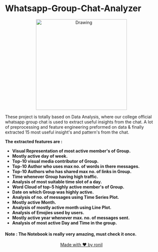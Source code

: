 # Whatsapp-Group-Chat-Analyzer

<p align="center">
  <img class="center" src ="https://upload.wikimedia.org/wikipedia/commons/6/6b/WhatsApp.svg" alt="Drawing" style="width: 300px;">
</p>

These project is totally based on Data Analysis, where our college official whatsapp group chat is used to extract useful insights from the chat. A lot of preprocessing and feature engineering preformed on data & finally extracted 15 most useful insight's and pattern's from the chat.

<b>The extracted features are : </b>
* <b> Visual Representation of most active member's of Group.</b>
* <b> Mostly active day of week.</b>
* <b> Top-10 visual media contributor of Group.</b>
* <b> Top-10 Author who uses max no. of words in there messages.</b>
* <b> Top-10 Authors who has shared max no. of links in Group.</b>
* <b> Time whenever Group having high traffic.</b>
* <b> Analysis of most suitable time slot of a day.</b>
* <b> Word Cloud of top-5 highly active member's of Group.</b>
* <b> Date on which Group was highly active.</b>
* <b> Analysis of no. of messages using Time Series Plot.</b>
* <b> Mostly active Month.</b>
* <b> Analysis of mostly active month using Line Plot.</b>
* <b> Analysis of Emojies used by users.</b>
* <b> Mostly active year whenever max. no. of messages sent.</b>
* <b> Analysis of most active Day and Time in the group.</b>

#### Note : The Notebook is really very amazing, must check it once.

<p align="center">
  <a href="https://www.linkedin.com/in/ronylpatil/">Made with ❤ by ronil</a>
</p>
